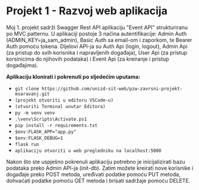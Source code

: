 # Projekt 1 - Razvoj web aplikacija
Moj 1. projekt sadrži Swagger Rest API aplikaciju "Event API" strukturiranu po MVC patternu. U aplikaciji postoje 3 načina autentifikacije: Admin Auth (ADMIN_KEY=ja_sam_admin), Basic Auth sa email-om i zaporkom, te Bearer Auth pomoću tokena. 
Dijelovi API-ja su Auth Api (login, logout), Admin Api (za pristup do svih korisnika i napravljenih događaja), User Api (za pristup korsinicima do njihovih podataka) i Event Api (za kreiranje i pristup događajima).

**Aplikaciju klonirati i pokrenuti po sljedećim uputama:**
  * ```git clone https://github.com/unizd-sit-web/pzw-zavrsni-projekt-msaravanj.git```
  * ```(projekt otvoriti u editoru VSCode-u)```
  * ```(otvoriti Terminal unutar Editora)```
  * ```py -m venv venv```
  * ```.\venv\Scripts\Activate.ps1```
  * ```pip install -r requirements.txt```
  * ```$env:FLASK_APP="app.py"```
  * ```$env:FLASK_DEBUG=1```
  * ```flask run```
  * ```aplikaciju otvoriti u web pregledniku na localhost:5000```

Nakon što ste uspješno pokrenuli aplikaciju potrebno je inicijalizirati bazu podataka preko Admin API-ja (init-db).
Zatim možete kreirati nove korisnike i događaje preko POST metoda, uređivati podatke pomoću PUT metoda, dohvaćati podatke pomoću GET metoda i brisati sadržaje pomoću DELETE.
